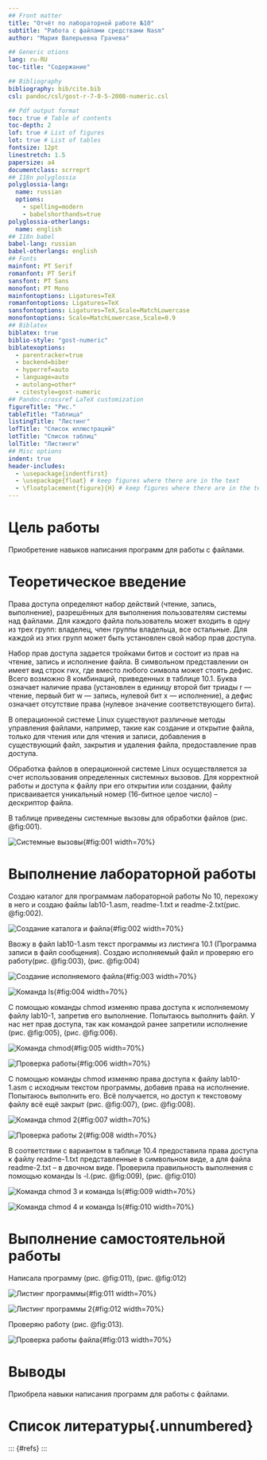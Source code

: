 ```yaml
---
## Front matter
title: "Отчёт по лабораторной работе №10"
subtitle: "Работа с файлами средствами Nasm"
author: "Мария Валерьевна Грачева"

## Generic otions
lang: ru-RU
toc-title: "Содержание"

## Bibliography
bibliography: bib/cite.bib
csl: pandoc/csl/gost-r-7-0-5-2008-numeric.csl

## Pdf output format
toc: true # Table of contents
toc-depth: 2
lof: true # List of figures
lot: true # List of tables
fontsize: 12pt
linestretch: 1.5
papersize: a4
documentclass: scrreprt
## I18n polyglossia
polyglossia-lang:
  name: russian
  options:
	- spelling=modern
	- babelshorthands=true
polyglossia-otherlangs:
  name: english
## I18n babel
babel-lang: russian
babel-otherlangs: english
## Fonts
mainfont: PT Serif
romanfont: PT Serif
sansfont: PT Sans
monofont: PT Mono
mainfontoptions: Ligatures=TeX
romanfontoptions: Ligatures=TeX
sansfontoptions: Ligatures=TeX,Scale=MatchLowercase
monofontoptions: Scale=MatchLowercase,Scale=0.9
## Biblatex
biblatex: true
biblio-style: "gost-numeric"
biblatexoptions:
  - parentracker=true
  - backend=biber
  - hyperref=auto
  - language=auto
  - autolang=other*
  - citestyle=gost-numeric
## Pandoc-crossref LaTeX customization
figureTitle: "Рис."
tableTitle: "Таблица"
listingTitle: "Листинг"
lofTitle: "Список иллюстраций"
lotTitle: "Список таблиц"
lolTitle: "Листинги"
## Misc options
indent: true
header-includes:
  - \usepackage{indentfirst}
  - \usepackage{float} # keep figures where there are in the text
  - \floatplacement{figure}{H} # keep figures where there are in the text
---
```


# Цель работы

Приобретение навыков написания программ для работы с файлами.

# Теоретическое введение

Права доступа определяют набор действий (чтение, запись, выполнение), разрешённых для выполнения пользователям системы над файлами. Для каждого файла пользователь может входить в одну из трех групп: владелец, член группы владельца, все остальные. Для каждой из этих групп может быть установлен свой набор прав доступа. 

Набор прав доступа задается тройками битов и состоит из прав на чтение, запись и исполнение файла. В символьном представлении он имеет вид строк rwx, где вместо любого символа может стоять дефис. Всего возможно 8 комбинаций, приведенных в таблице 10.1. Буква означает наличие права (установлен в единицу второй бит триады r — чтение, первый бит w — запись, нулевой бит х — исполнение), а дефис означает отсутствие права (нулевое значение соответствующего бита). 



В операционной системе Linux существуют различные методы управления файлами, например, такие как создание и открытие файла, только для чтения или для чтения и записи, добавления в существующий файл, закрытия и удаления файла, предоставление прав доступа.

Обработка файлов в операционной системе Linux осуществляется за счет использования определенных системных вызовов. Для корректной работы и доступа к файлу при его открытии или создании, файлу присваивается уникальный номер (16-битное целое число) – дескриптор файла.

В таблице приведены системные вызовы для обработки файлов (рис. @fig:001).

![Системные вызовы](image/1.png){#fig:001 width=70%}


# Выполнение лабораторной работы


 Создаю каталог для программам лабораторной работы No 10, перехожу в него и создаю файлы lab10-1.asm, readme-1.txt и readme-2.txt(рис. @fig:002).

![Создание каталога и файла](image/2.png){#fig:002 width=70%}

 Ввожу в файл lab10-1.asm текст программы из листинга 10.1 (Программа записи в файл сообщения). Создаю исполняемый файл и проверяю его работу(рис. @fig:003), (рис. @fig:004)

![Создание исполняемого файла](image/3.png){#fig:003 width=70%}

![Команда ls](image/4.png){#fig:004 width=70%}

 С помощью команды chmod изменяю права доступа к исполняемому файлу lab10-1, запретив его выполнение. Попытаюсь выполнить файл. У нас нет прав доступа, так как командой ранее запретили исполнение (рис. @fig:005), (рис. @fig:006).

![Команда chmod](image/5.png){#fig:005 width=70%}

![Проверка работы](image/5,1.png){#fig:006 width=70%}

 С помощью команды chmod изменяю права доступа к файлу lab10-1.asm с исходным текстом программы, добавив права на исполнение. Попытаюсь выполнить его. Всё получается, но доступ к текстовому файлу всё ещё закрыт (рис. @fig:007), (рис. @fig:008).

![Команда chmod 2](image/6.png){#fig:007 width=70%}

![Проверка работы 2](image/6,1.png){#fig:008 width=70%}

 В соответствии с вариантом в таблице 10.4 предоставила права доступа к файлу readme-1.txt представленные в символьном виде, а для файла readme-2.txt – в двочном виде. Проверила правильность выполнения с помощью команды ls -l.(рис. @fig:009), (рис. @fig:010)

![Команда chmod 3 и команда ls](image/7.png){#fig:009 width=70%}

![Команда chmod 4 и команда ls](image/8.png){#fig:010 width=70%}

# Выполнение самостоятельной работы

Написала программу (рис. @fig:011), (рис. @fig:012)

![Листинг программы](image/10.png){#fig:011 width=70%}

![Листинг программы 2](image/11.png){#fig:012 width=70%}

Проверяю работу (рис. @fig:013).

![Проверка работы файла](image/9.png){#fig:013 width=70%}



# Выводы

Приобрела навыки написания программ для работы с файлами.

# Список литературы{.unnumbered}

::: {#refs}
:::
